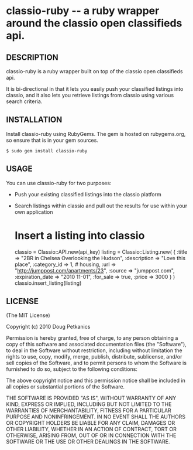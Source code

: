 classio-ruby -- a ruby wrapper around the classio open classifieds api.
=======================================================================

## DESCRIPTION

classio-ruby is a ruby wrapper built on top of the classio open
classifieds api. 

It is bi-directional in that it lets you easily push your classified
listings into classio, and it also lets you retrieve listings from
classio using various search criteria.


## INSTALLATION

Install classio-ruby using RubyGems. The gem is hosted on
rubygems.org, so ensure that is in your gem sources.

    $ sudo gem install classio-ruby


## USAGE

You can use classio-ruby for two purposes:

* Push your existing classified listings into the classio platform
* Search listings within classio and pull out the results for use within your own application

    # Insert a listing into classio
    classio = Classio::API.new(api_key)
    listing = Classio::Listing.new(
                                   { :title => "2BR in Chelsea Overlooking the Hudson",
                                     :description => "Love this place",
                                     :category_id => 1,   # housing,
                                     :url => "http://jumppost.com/apartments/23",
                                     :source => "jumppost.com",
                                     :expiration_date => "2010 11-01",
                                     :for_sale => true,
                                     :price => 3000 }
                                   )
    classio.insert_listing(listing)
                                   

## LICENSE

(The MIT License)

Copyright (c) 2010 Doug Petkanics

Permission is hereby granted, free of charge, to any person obtaining
a copy of this software and associated documentation files (the
"Software"), to deal in the Software without restriction, including
without limitation the rights to use, copy, modify, merge, publish,
distribute, sublicense, and/or sell copies of the Software, and to
permit persons to whom the Software is furnished to do so, subject to
the following conditions:

The above copyright notice and this permission notice shall be
included in all copies or substantial portions of the Software.

THE SOFTWARE IS PROVIDED "AS IS", WITHOUT WARRANTY OF ANY KIND,
EXPRESS OR IMPLIED, INCLUDING BUT NOT LIMITED TO THE WARRANTIES OF
MERCHANTABILITY, FITNESS FOR A PARTICULAR PURPOSE AND NONINFRINGEMENT.
IN NO EVENT SHALL THE AUTHORS OR COPYRIGHT HOLDERS BE LIABLE FOR ANY
CLAIM, DAMAGES OR OTHER LIABILITY, WHETHER IN AN ACTION OF CONTRACT,
TORT OR OTHERWISE, ARISING FROM, OUT OF OR IN CONNECTION WITH THE
SOFTWARE OR THE USE OR OTHER DEALINGS IN THE SOFTWARE.
